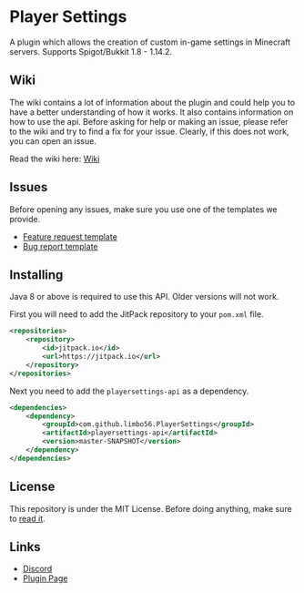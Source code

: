 # Player Settings
A plugin which allows the creation of custom 
in-game settings in Minecraft servers. Supports Spigot/Bukkit 1.8 - 1.14.2.

## Wiki
The wiki contains a lot of information about the plugin
and could help you to have a better understanding of how it works. 
It also contains information on how to use the api.
Before asking for help or making an issue, please refer to the wiki
and try to find a fix for your issue.
Clearly, if this does not work, you can open an issue.

Read the wiki here: [Wiki](https://github.com/limbo56/PlayerSettings/wiki)

## Issues
Before opening any issues, make sure you use one of
the templates we provide.

* [Feature request template](https://github.com/limbo56/PlayerSettings/blob/master/.github/ISSUE_TEMPLATE/feature_request.md)
* [Bug report template](https://github.com/limbo56/PlayerSettings/blob/master/.github/ISSUE_TEMPLATE/bug_report.md)

## Installing
Java 8 or above is required to use this API. Older versions will not work.

First you will need to add the JitPack repository to your `pom.xml` file.
```xml
<repositories>
    <repository>
        <id>jitpack.io</id>
        <url>https://jitpack.io</url>
    </repository>
</repositories>
```
Next you need to add the `playersettings-api` as a dependency.
```xml
<dependencies>
    <dependency>
        <groupId>com.github.limbo56.PlayerSettings</groupId>
        <artifactId>playersettings-api</artifactId>
        <version>master-SNAPSHOT</version>
    </dependency>
</dependencies>
```

## License
This repository is under the MIT License.
Before doing anything, make sure to [read it](https://github.com/limbo56/PlayerSettings/blob/master/LICENSE).

## Links
* [Discord](https://discordapp.com/invite/6gkkJ6y)
* [Plugin Page](https://www.spigotmc.org/resources/player-settings.14622/)
